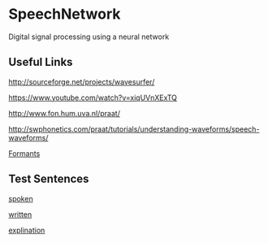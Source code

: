 # SpeechNetwork
Digital signal processing using a neural network

Useful Links
------------
http://sourceforge.net/projects/wavesurfer/

https://www.youtube.com/watch?v=xiqUVnXExTQ

http://www.fon.hum.uva.nl/praat/

http://swphonetics.com/praat/tutorials/understanding-waveforms/speech-waveforms/

[Formants](https://en.wikipedia.org/wiki/Formant#Formants_and_phonetics)

Test Sentences
--------------
[spoken](http://www.voiptroubleshooter.com/open_speech/american.html)

[written](http://www.cs.columbia.edu/hgs/audio/harvard.html)

[explination](https://en.wikipedia.org/wiki/Harvard_sentences)
